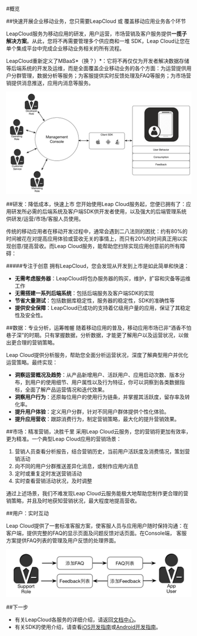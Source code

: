 #概览

##快速开展企业移动业务，您只需要LeapCloud 或 覆盖移动应用业务各个环节

LeapCloud服务为移动应用的研发，用户运营，市场营销及客户服务提供**一揽子解决方案**。从此，您将不再需要管理多个供应商和一堆 SDK，Leap Cloud让您在单个集成平台中完成企业移动业务相关的所有流程。

LeapCloud重新定义了MBaaS*（换？）*：它将不再仅仅为开发者解决数据存储等后端系统的开发及运维，而是全面覆盖企业移动业务的各个方面：为运营提供用户分群管理，数据分析等服务；为客服提供实时反馈处理及FAQ等服务；为市场营销提供消息推送，应用内消息等服务。

![imgOVBusinessFlow](../../../images/imgOVBusinessFlow.png)

##研发：降低成本，快速上市
您开始使用Leap Cloud服务起，您便已拥有了：应用研发所必需的后端系统及客户端SDK供开发者使用，以及强大的后端管理系统供研发/运营/市场/客服人员使用。

传统的移动应用者在移动开发过程中，通常会遇到二八法则的困扰：约有80%的时间被花在对提高应用体验或营收无关的事情上，而只有20%的时间真正用以实现创意/提高营收。而Leap Cloud服务，能帮助您扫除实现应用创意前的所有障碍：

#####专注于创意
拥有LeapCloud，您会发现从开发到上市是如此简单和快速：

* **无需考虑服务器**：LeapCloud将包办服务器的购买，维护，扩容和灾备等运维工作
* **无需搭建一系列后端系统**：包括后端服务及客户端SDK的实现
* **节省大量测试**：包括数据库稳定性，服务器的稳定性，SDK的准确性等
* **提供安全保障**：LeapCloud已成功的支持着亿级用户量的应用，保证了其稳定性及安全性。

##数据：专业分析，运筹帷幄
随着移动应用的普及，移动应用市场已非“酒香不怕巷子深”的时期。只有掌握数据，分析数据，才能更了解用户以及运营状况，以做出更合理的营销策略。

Leap Cloud提供分析服务，帮助您全面分析运营状况，深度了解典型用户并优化运营策略。最终实现：

*	**洞察运营概况及趋势**：从产品新增用户、活跃用户、应用启动次数、版本分布，到用户的使用细节、用户属性以及行为特征，你可以洞察到各类数据指标，全面了解产品运营情况和迭代效果。
*	**洞察用户行为**：还原每位用户的使用行为链条，并掌握其活跃度，留存率及转化率。
*	**提升用户体验**：定义用户分群，针对不同用户群体提供个性化体验。
*	**提升应用营收**：跟踪消费行为，制定营销策略，最大化的提升营销效果。

##市场：精准营销，决胜千里
采用Leap Cloud云服务，您的营销将更加有效率，更为精准。一个典型Leap Cloud应用的营销场景：

1. 营销人员查看分析报告，结合营销历史，当前用户活跃度及消费情况，策划营销活动
2. 向不同的用户分群推送差异化消息，或制作应用内消息
3. 定时或重复定时发送营销活动
4. 实时查看营销活动状况，及时调整

通过上述场景，我们不难发现Leap Cloud云服务能极大地帮助您制作更合理的营销策略，并且及时地获知营销状况，最大程度地提高营收。

##用户：实时互动

Leap Cloud提供了一套标准客服方案，使客服人员与应用用户随时保持沟通：在客户端，提供完整的FAQ的显示页面及问题反馈对话页面。在Console端，
客服方案提供FAQ列表的管理及用户反馈的处理界面。

![imgOVSupport](../../../images/imgOVSupport.png) 

##下一步
* 有关LeapCloud各服务的详细介绍，请返回[文档中心](LC_DOCS_GUIDE_LINK_PLACEHOLDER_DOCHOME)。
* 有关SDK的使用介绍，请查看[iOS开发指南](LC_DOCS_GUIDE_LINK_PLACEHOLDER_IOS)或[Android开发指南](LC_DOCS_GUIDE_LINK_PLACEHOLDER_ANDROID)。


